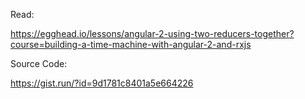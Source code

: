 Read:

https://egghead.io/lessons/angular-2-using-two-reducers-together?course=building-a-time-machine-with-angular-2-and-rxjs

Source Code:

https://gist.run/?id=9d1781c8401a5e664226


